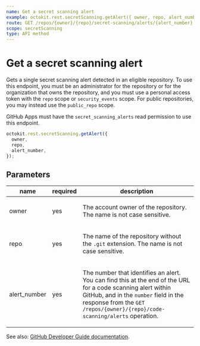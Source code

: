 ```yaml
---
name: Get a secret scanning alert
example: octokit.rest.secretScanning.getAlert({ owner, repo, alert_number })
route: GET /repos/{owner}/{repo}/secret-scanning/alerts/{alert_number}
scope: secretScanning
type: API method
---
```


# Get a secret scanning alert

Gets a single secret scanning alert detected in an eligible repository.
To use this endpoint, you must be an administrator for the repository or for the organization that owns the repository, and you must use a personal access token with the `repo` scope or `security_events` scope.
For public repositories, you may instead use the `public_repo` scope.

GitHub Apps must have the `secret_scanning_alerts` read permission to use this endpoint.

```js
octokit.rest.secretScanning.getAlert({
  owner,
  repo,
  alert_number,
});
```

## Parameters

<table>
  <thead>
    <tr>
      <th>name</th>
      <th>required</th>
      <th>description</th>
    </tr>
  </thead>
  <tbody>
    <tr><td>owner</td><td>yes</td><td>

The account owner of the repository. The name is not case sensitive.

</td></tr>
<tr><td>repo</td><td>yes</td><td>

The name of the repository without the `.git` extension. The name is not case sensitive.

</td></tr>
<tr><td>alert_number</td><td>yes</td><td>

The number that identifies an alert. You can find this at the end of the URL for a code scanning alert within GitHub, and in the `number` field in the response from the `GET /repos/{owner}/{repo}/code-scanning/alerts` operation.

</td></tr>
  </tbody>
</table>

See also: [GitHub Developer Guide documentation](https://docs.github.com/rest/reference/secret-scanning#get-a-secret-scanning-alert).
